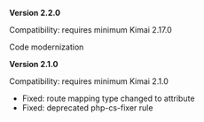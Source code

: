 **Version 2.2.0**

Compatibility: requires minimum Kimai 2.17.0

Code modernization

**Version 2.1.0**

Compatibility: requires minimum Kimai 2.1.0

- Fixed: route mapping type changed to attribute
- Fixed: deprecated php-cs-fixer rule


